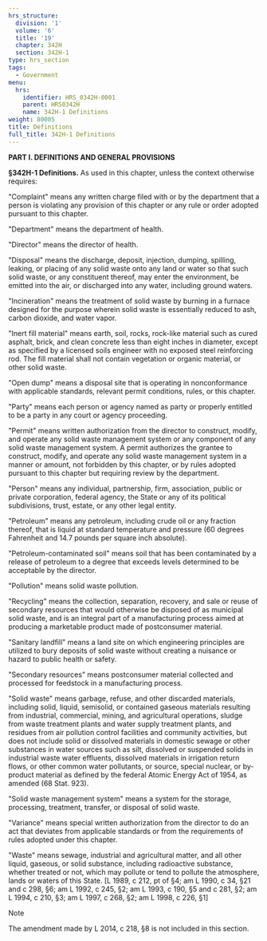 ```yaml
---
hrs_structure:
  division: '1'
  volume: '6'
  title: '19'
  chapter: 342H
  section: 342H-1
type: hrs_section
tags:
  - Government
menu:
  hrs:
    identifier: HRS_0342H-0001
    parent: HRS0342H
    name: 342H-1 Definitions
weight: 80005
title: Definitions
full_title: 342H-1 Definitions
---
```

**PART I. DEFINITIONS AND GENERAL PROVISIONS**

**§342H-1 Definitions.** As used in this chapter, unless the context otherwise requires:

"Complaint" means any written charge filed with or by the department that a person is violating any provision of this chapter or any rule or order adopted pursuant to this chapter.

"Department" means the department of health.

"Director" means the director of health.

"Disposal" means the discharge, deposit, injection, dumping, spilling, leaking, or placing of any solid waste onto any land or water so that such solid waste, or any constituent thereof, may enter the environment, be emitted into the air, or discharged into any water, including ground waters.

"Incineration" means the treatment of solid waste by burning in a furnace designed for the purpose wherein solid waste is essentially reduced to ash, carbon dioxide, and water vapor.

"Inert fill material" means earth, soil, rocks, rock-like material such as cured asphalt, brick, and clean concrete less than eight inches in diameter, except as specified by a licensed soils engineer with no exposed steel reinforcing rod. The fill material shall not contain vegetation or organic material, or other solid waste.

"Open dump" means a disposal site that is operating in nonconformance with applicable standards, relevant permit conditions, rules, or this chapter.

"Party" means each person or agency named as party or properly entitled to be a party in any court or agency proceeding.

"Permit" means written authorization from the director to construct, modify, and operate any solid waste management system or any component of any solid waste management system. A permit authorizes the grantee to construct, modify, and operate any solid waste management system in a manner or amount, not forbidden by this chapter, or by rules adopted pursuant to this chapter but requiring review by the department.

"Person" means any individual, partnership, firm, association, public or private corporation, federal agency, the State or any of its political subdivisions, trust, estate, or any other legal entity.

"Petroleum" means any petroleum, including crude oil or any fraction thereof, that is liquid at standard temperature and pressure (60 degrees Fahrenheit and 14.7 pounds per square inch absolute).

"Petroleum-contaminated soil" means soil that has been contaminated by a release of petroleum to a degree that exceeds levels determined to be acceptable by the director.

"Pollution" means solid waste pollution.

"Recycling" means the collection, separation, recovery, and sale or reuse of secondary resources that would otherwise be disposed of as municipal solid waste, and is an integral part of a manufacturing process aimed at producing a marketable product made of postconsumer material.

"Sanitary landfill" means a land site on which engineering principles are utilized to bury deposits of solid waste without creating a nuisance or hazard to public health or safety.

"Secondary resources" means postconsumer material collected and processed for feedstock in a manufacturing process.

"Solid waste" means garbage, refuse, and other discarded materials, including solid, liquid, semisolid, or contained gaseous materials resulting from industrial, commercial, mining, and agricultural operations, sludge from waste treatment plants and water supply treatment plants, and residues from air pollution control facilities and community activities, but does not include solid or dissolved materials in domestic sewage or other substances in water sources such as silt, dissolved or suspended solids in industrial waste water effluents, dissolved materials in irrigation return flows, or other common water pollutants, or source, special nuclear, or by-product material as defined by the federal Atomic Energy Act of 1954, as amended (68 Stat. 923).

"Solid waste management system" means a system for the storage, processing, treatment, transfer, or disposal of solid waste.

"Variance" means special written authorization from the director to do an act that deviates from applicable standards or from the requirements of rules adopted under this chapter.

"Waste" means sewage, industrial and agricultural matter, and all other liquid, gaseous, or solid substance, including radioactive substance, whether treated or not, which may pollute or tend to pollute the atmosphere, lands or waters of this State. [L 1989, c 212, pt of §4; am L 1990, c 34, §21 and c 298, §6; am L 1992, c 245, §2; am L 1993, c 190, §5 and c 281, §2; am L 1994, c 210, §3; am L 1997, c 268, §2; am L 1998, c 226, §1]

Note

The amendment made by L 2014, c 218, §8 is not included in this section.
